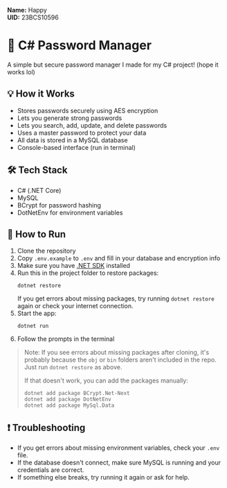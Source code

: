 **Name:** Happy  
**UID:** 23BCS10596
# 🔐 C# Password Manager

A simple but secure password manager I made for my C# project! (hope it works lol)

## 💡 How it Works

- Stores passwords securely using AES encryption
- Lets you generate strong passwords
- Lets you search, add, update, and delete passwords
- Uses a master password to protect your data
- All data is stored in a MySQL database
- Console-based interface (run in terminal)

## 🛠️ Tech Stack

- C# (.NET Core)
- MySQL
- BCrypt for password hashing
- DotNetEnv for environment variables

## 🚦 How to Run

1. Clone the repository
2. Copy `.env.example` to `.env` and fill in your database and encryption info
3. Make sure you have [.NET SDK](https://dotnet.microsoft.com/download) installed
4. Run this in the project folder to restore packages:
   ```
   dotnet restore
   ```
   If you get errors about missing packages, try running `dotnet restore` again or check your internet connection.
5. Start the app:
   ```
   dotnet run
   ```
6. Follow the prompts in the terminal

> Note: If you see errors about missing packages after cloning, it's probably because the `obj` or `bin` folders aren't included in the repo. Just run `dotnet restore` as above.
>
> If that doesn't work, you can add the packages manually:
> ```
> dotnet add package BCrypt.Net-Next
> dotnet add package DotNetEnv
> dotnet add package MySql.Data
> ```

## ❗ Troubleshooting

- If you get errors about missing environment variables, check your `.env` file.
- If the database doesn't connect, make sure MySQL is running and your credentials are correct.
- If something else breaks, try running it again or ask for help.

<!-- TODO: add screenshots or more instructions if needed -->